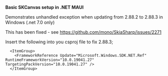 **Basic SKCanvas setup in .NET MAUI**

Demonstrates unhandled exception when updating from 2.88.2 to 2.88.3 in Windows (.net 7.0 only)

This has been fixed - see https://github.com/mono/SkiaSharp/issues/2271

Insert the following into you csproj file to fix 2.88.3;

```
  <ItemGroup>
    <FrameworkReference Update="Microsoft.Windows.SDK.NET.Ref" RuntimeFrameworkVersion="10.0.19041.27" TargetingPackVersion="10.0.19041.27" />
  </ItemGroup>
  ```
